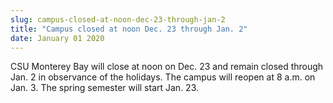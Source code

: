 ```yaml
---
slug: campus-closed-at-noon-dec-23-through-jan-2
title: "Campus closed at noon Dec. 23 through Jan. 2"
date: January 01 2020
---
```


 
<p>
  CSU Monterey Bay will close at noon on Dec. 23 and remain closed through Jan.
  2 in observance of the holidays. The campus will reopen at 8 a.m. on Jan. 3.
  The spring semester will start Jan. 23.
</p>
 
